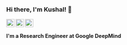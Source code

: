 ### Hi there, I'm Kushal! 👋

<!--
**kushalchauhan98/kushalchauhan98** is a ✨ _special_ ✨ repository because its `README.md` (this file) appears on your GitHub profile.

Here are some ideas to get you started:

- 🔭 I’m currently working on ...
- 🌱 I’m currently learning ...
- 👯 I’m looking to collaborate on ...
- 🤔 I’m looking for help with ...
- 💬 Ask me about ...
- 📫 How to reach me: ...
- 😄 Pronouns: ...
- ⚡ Fun fact: ...
-->

<div>

<a href="https://www.linkedin.com/in/kushalchauhan98">
  <img align="left" alt="Linkedin" width="22px" src="https://cdn.simpleicons.org/linkedin/white" />
</a> 

<a href="https://twitter.com/kushalchauhan98">
  <img align="left" alt="Twitter" width="22px" src="https://cdn.simpleicons.org/x/white" />
</a>  

<a href="https://scholar.google.com/citations?user=jB2fwiIAAAAJ&hl=en">
  <img align="left" alt="Google Scholar" width="22px" src="https://cdn.simpleicons.org/googlescholar/white" />
</a> 

</div>

<br>

#### I'm a Research Engineer at Google DeepMind
